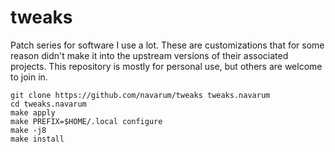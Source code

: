 # tweaks

Patch series for software I use a lot. These are customizations that
for some reason didn't make it into the upstream versions of their
associated projects. This repository is mostly for personal use, but
others are welcome to join in.

    git clone https://github.com/navarum/tweaks tweaks.navarum
    cd tweaks.navarum
    make apply
    make PREFIX=$HOME/.local configure
    make -j8
    make install
